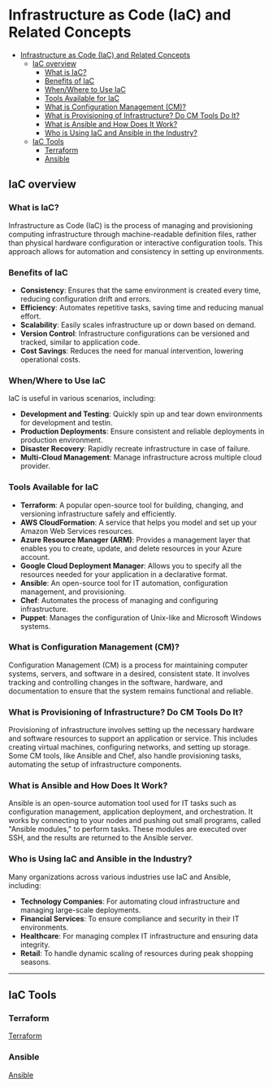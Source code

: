 # Infrastructure as Code (IaC) and Related Concepts

- [Infrastructure as Code (IaC) and Related Concepts](#infrastructure-as-code-iac-and-related-concepts)
  - [IaC overview](#iac-overview)
    - [What is IaC?](#what-is-iac)
    - [Benefits of IaC](#benefits-of-iac)
    - [When/Where to Use IaC](#whenwhere-to-use-iac)
    - [Tools Available for IaC](#tools-available-for-iac)
    - [What is Configuration Management (CM)?](#what-is-configuration-management-cm)
    - [What is Provisioning of Infrastructure? Do CM Tools Do It?](#what-is-provisioning-of-infrastructure-do-cm-tools-do-it)
    - [What is Ansible and How Does It Work?](#what-is-ansible-and-how-does-it-work)
    - [Who is Using IaC and Ansible in the Industry?](#who-is-using-iac-and-ansible-in-the-industry)
  - [IaC Tools](#iac-tools)
    - [Terraform](#terraform)
    - [Ansible](#ansible)

## IaC overview

### What is IaC?

Infrastructure as Code (IaC) is the process of managing and provisioning computing infrastructure through machine-readable definition files, rather than physical hardware configuration or interactive configuration tools. This approach allows for automation and consistency in setting up environments.

### Benefits of IaC

- **Consistency**: Ensures that the same environment is created every time, reducing configuration drift and errors.
- **Efficiency**: Automates repetitive tasks, saving time and reducing manual effort.
- **Scalability**: Easily scales infrastructure up or down based on demand.
- **Version Control**: Infrastructure configurations can be versioned and tracked, similar to application code.
- **Cost Savings**: Reduces the need for manual intervention, lowering operational costs.

### When/Where to Use IaC

IaC is useful in various scenarios, including:

- **Development and Testing**: Quickly spin up and tear down environments for development and testin.
- **Production Deployments**: Ensure consistent and reliable deployments in production environment.
- **Disaster Recovery**: Rapidly recreate infrastructure in case of failure.
- **Multi-Cloud Management**: Manage infrastructure across multiple cloud provider.

### Tools Available for IaC

- **Terraform**: A popular open-source tool for building, changing, and versioning infrastructure safely and efficiently.
- **AWS CloudFormation**: A service that helps you model and set up your Amazon Web Services resources.
- **Azure Resource Manager (ARM)**: Provides a management layer that enables you to create, update, and delete resources in your Azure account.
- **Google Cloud Deployment Manager**: Allows you to specify all the resources needed for your application in a declarative format.
- **Ansible**: An open-source tool for IT automation, configuration management, and provisioning.
- **Chef**: Automates the process of managing and configuring infrastructure.
- **Puppet**: Manages the configuration of Unix-like and Microsoft Windows systems.

### What is Configuration Management (CM)?

Configuration Management (CM) is a process for maintaining computer systems, servers, and software in a desired, consistent state. It involves tracking and controlling changes in the software, hardware, and documentation to ensure that the system remains functional and reliable.

### What is Provisioning of Infrastructure? Do CM Tools Do It?

Provisioning of infrastructure involves setting up the necessary hardware and software resources to support an application or service. This includes creating virtual machines, configuring networks, and setting up storage. Some CM tools, like Ansible and Chef, also handle provisioning tasks, automating the setup of infrastructure components.

### What is Ansible and How Does It Work?

Ansible is an open-source automation tool used for IT tasks such as configuration management, application deployment, and orchestration. It works by connecting to your nodes and pushing out small programs, called "Ansible modules," to perform tasks. These modules are executed over SSH, and the results are returned to the Ansible server.

### Who is Using IaC and Ansible in the Industry?

Many organizations across various industries use IaC and Ansible, including:

- **Technology Companies**: For automating cloud infrastructure and managing large-scale deployments.
- **Financial Services**: To ensure compliance and security in their IT environments.
- **Healthcare**: For managing complex IT infrastructure and ensuring data integrity.
- **Retail**: To handle dynamic scaling of resources during peak shopping seasons.

---

## IaC Tools

### Terraform

[Terraform](terraform/README.md)

### Ansible

[Ansible](ansible/README.md)
